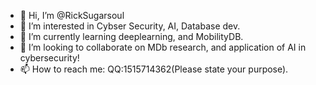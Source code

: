 - 👋 Hi, I’m @RickSugarsoul
- 👀 I’m interested in Cybser Security, AI, Database dev.
- 🌱 I’m currently learning deeplearning, and MobilityDB.
- 💞️ I’m looking to collaborate on MDb research, and application of AI in cybersecurity!
- 📫 How to reach me: QQ:1515714362(Please state your purpose).

